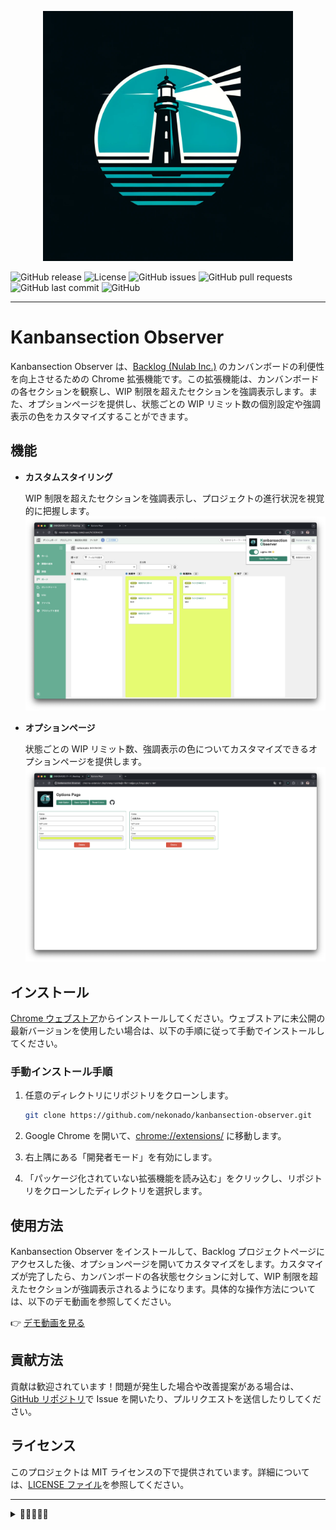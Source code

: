 <p align="center">
  <a href="https://github.com/nekonado/kanbansection-observer">
    <img src="./img/logo.webp" alt="Kanbansection Observer" width="400px" />
  </a>
</p>

![GitHub release](https://img.shields.io/github/v/release/nekonado/kanbansection-observer?&label=release)
![License](https://img.shields.io/github/license/nekonado/kanbansection-observer?color=#00836b)
![GitHub issues](https://img.shields.io/github/issues/nekonado/kanbansection-observer?color=#00836b)
![GitHub pull requests](https://img.shields.io/github/issues-pr/nekonado/kanbansection-observer?color=#00836b)
![GitHub last commit](https://img.shields.io/github/last-commit/nekonado/kanbansection-observer?color=#00836b)
![GitHub](https://img.shields.io/github/stars/nekonado/kanbansection-observer?color=#00836b)

---

# Kanbansection Observer

Kanbansection Observer は、[Backlog (Nulab Inc.)](https://backlog.com/ja/) のカンバンボードの利便性を向上させるための Chrome 拡張機能です。この拡張機能は、カンバンボードの各セクションを観察し、WIP 制限を超えたセクションを強調表示します。また、オプションページを提供し、状態ごとの WIP リミット数の個別設定や強調表示の色をカスタマイズすることができます。

## 機能

- **カスタムスタイリング**

  WIP 制限を超えたセクションを強調表示し、プロジェクトの進行状況を視覚的に把握します。
  ![demo1](./img/demo-1.png)

- **オプションページ**

  状態ごとの WIP リミット数、強調表示の色についてカスタマイズできるオプションページを提供します。
  ![demo2](./img/demo-2.png)

## インストール

[Chrome ウェブストア](https://chromewebstore.google.com/detail/kanbansection-observer/mpdokkleihjigkcikbibmimekikdpmam)からインストールしてください。ウェブストアに未公開の最新バージョンを使用したい場合は、以下の手順に従って手動でインストールしてください。

### 手動インストール手順

1. 任意のディレクトリにリポジトリをクローンします。

   ```bash
   git clone https://github.com/nekonado/kanbansection-observer.git
   ```

2. Google Chrome を開いて、[chrome://extensions/](chrome://extensions/) に移動します。
3. 右上隅にある「開発者モード」を有効にします。
4. 「パッケージ化されていない拡張機能を読み込む」をクリックし、リポジトリをクローンしたディレクトリを選択します。

## 使用方法

Kanbansection Observer をインストールして、Backlog プロジェクトページにアクセスした後、オプションページを開いてカスタマイズをします。カスタマイズが完了したら、カンバンボードの各状態セクションに対して、WIP 制限を超えたセクションが強調表示されるようになります。具体的な操作方法については、以下のデモ動画を参照してください。

👉 [デモ動画を見る](https://www.youtube.com/watch?v=i8-I_df_vXM)

## 貢献方法

貢献は歓迎されています！問題が発生した場合や改善提案がある場合は、[GitHub リポジトリ](https://github.com/nekonado/kanbansection-observer)で Issue を開いたり、プルリクエストを送信したりしてください。

## ライセンス

このプロジェクトは MIT ライセンスの下で提供されています。詳細については、[LICENSE ファイル](https://github.com/nekonado/kanbansection-observer/blob/main/LICENSE)を参照してください。

---

<details>
<summary>🥚🥚🥚🥚🥚</summary>

### 🐣 イースターエッグ: 「Kanbansection Observer」の秘密 🐣

あなたがこのセクションを開いたということは、もしかして何か特別なものを探しているのかな？おめでとう、小さな秘密を見つけたよ！「Kanbansection Observer」という名前、聞いてピンと来た？そう、あの「Intersection Observer API」とのちょっとした掛け合わせだ。

ここでの小さなジョークは、この拡張機能が実際には Intersection Observer API を使っていないという事実にちょっとした皮肉を加えているんだ（実際には Mutation Observer API を使って実装しているよ）。

でも、それだけじゃない。このイースターエッグを見つけたあなたには、もう一つ秘密を教えよう。実は、この拡張機能を開発した理由は、ただ単に仕事の効率を上げるためだけではなかった。私たちは、カンバンボードだけでなく、あなたの日々の業務にも、もっと光をもたらしたいと思っているんだ。

だから、この小さなジョークが、あなたの一日にちょっとした楽しさを加えることができたら嬉しいな。もし、この拡張機能があなたのカンバンボードの利用体験を向上させたなら、ぜひ友達にも教えてあげてね！開発者の[@nekonado](https://github.com/nekonado)も、あなたからのフィードバックを楽しみにしています！

...以上、アメリカ映画の吹き替えっぽい文章でした。

</details>
